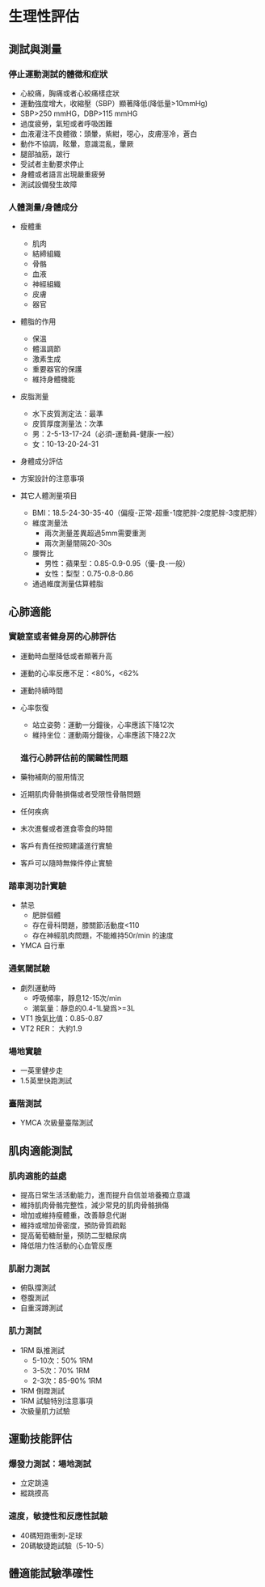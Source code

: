 

# 生理性評估

## 測試與測量

### 停止運動測試的體徵和症狀

- 心絞痛，胸痛或者心絞痛樣症狀
- 運動強度增大，收縮壓（SBP）顯著降低(降低量>10mmHg)
- SBP>250 mmHG，DBP>115 mmHG
- 過度疲勞，氣短或者呼吸困難
- 血液灌注不良體徵：頭暈，紫紺，噁心，皮膚溼冷，蒼白
- 動作不協調，眩暈，意識混亂，暈厥
- 腿部抽筋，跛行
- 受試者主動要求停止
- 身體或者語言出現嚴重疲勞
- 測試設備發生故障

### 人體測量/身體成分

- 瘦體重
  - 肌肉
  - 結締組織
  - 骨骼
  - 血液
  - 神經組織
  - 皮膚
  - 器官
- 體脂的作用
  - 保溫
  - 體溫調節
  - 激素生成
  - 重要器官的保護
  - 維持身體機能
- 皮脂測量
  - 水下皮質測定法：最準
  - 皮質厚度測量法：次準
  - 男：2-5-13-17-24（必須-運動員-健康-一般）
  - 女：10-13-20-24-31

- 身體成分評估
- 方案設計的注意事項
- 其它人體測量項目
  - BMI：18.5-24-30-35-40（偏瘦-正常-超重-1度肥胖-2度肥胖-3度肥胖）
  - 維度測量法
    - 兩次測量差異超過5mm需要重測
    - 兩次測量間隔20-30s
  - 腰臀比
    - 男性：蘋果型：0.85-0.9-0.95（優-良-一般）
    - 女性：梨型：0.75-0.8-0.86
  - 通過維度測量估算體脂

## 心肺適能

### 實驗室或者健身房的心肺評估

- 運動時血壓降低或者顯著升高

- 運動的心率反應不足：<80%，<62%

- 運動持續時間

- 心率恢復

    - 站立姿勢：運動一分鐘後，心率應該下降12次
    - 維持坐位：運動兩分鐘後，心率應該下降22次

    ### 進行心肺評估前的關鍵性問題

- 藥物補劑的服用情況

- 近期肌肉骨骼損傷或者受限性骨骼問題

- 任何疾病

- 末次進餐或者進食零食的時間

- 客戶有責任按照建議進行實驗

- 客戶可以隨時無條件停止實驗

### 踏車測功計實驗

- 禁忌
    - 肥胖個體
    - 存在骨科問題，膝關節活動度<110
    - 存在神經肌肉問題，不能維持50r/min 的速度
- YMCA 自行車

### 通氣閾試驗

- 劇烈運動時
    - 呼吸頻率，靜息12-15次/min
    - 潮氣量：靜息的0.4-1L變爲>=3L
- VT1 換氣比值：0.85-0.87
- VT2 RER： 大約1.9



### 場地實驗

- 一英里健步走
- 1.5英里快跑測試

### 臺階測試

- YMCA 次級量臺階測試


## 肌肉適能測試

### 肌肉適能的益處

- 提高日常生活活動能力，進而提升自信並培養獨立意識
- 維持肌肉骨骼完整性，減少常見的肌肉骨骼損傷
- 增加或維持瘦體重，改善靜息代謝
- 維持或增加骨密度，預防骨質疏鬆
- 提高葡萄糖耐量，預防二型糖尿病
- 降低阻力性活動的心血管反應

### 肌耐力測試

- 俯臥撐測試
- 卷腹測試
- 自重深蹲測試

### 肌力測試

- 1RM 臥推測試
    - 5-10次：50% 1RM
    - 3-5次：70% 1RM
    - 2-3次：85-90% 1RM
- 1RM 倒蹬測試
- 1RM 試驗特別注意事項
- 次級量肌力試驗



## 運動技能評估

### 爆發力測試：場地測試

- 立定跳遠
- 縱跳摸高

### 速度，敏捷性和反應性試驗

- 40碼短跑衝刺-足球
- 20碼敏捷跑試驗（5-10-5）




## 體適能試驗準確性